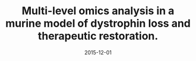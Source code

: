 ---
link: https://dx.doi.org/10.1093/hmg/ddv381
journal: Human molecular genetics
title: Multi-level omics analysis in a murine model of dystrophin loss and therapeutic restoration.
date: 2015-12-01
authors: Roberts, TC, Johansson, HJ, McClorey, G, Godfrey, C, Blomberg, KE, Coursindel, T, Gait, MJ, Smith, CI, Lehtiö, J, El Andaloussi, S, Wood, MJ
---
